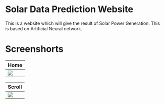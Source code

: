 # Solar Data Prediction Website

This is a website which will give the result of Solar Power Generation. This is based on Artificial Neural network.

# Screenshorts

| Home      |
|------------|
| <img src="https://user-images.githubusercontent.com/82761457/189285313-fa67ce0c-3637-44e4-8abd-eefc2c066724.png"> |

| Scroll      |
|------------|
| <img src="https://user-images.githubusercontent.com/82761457/189285594-db396678-0e96-467a-84a5-507d128c15e6.png"> |
